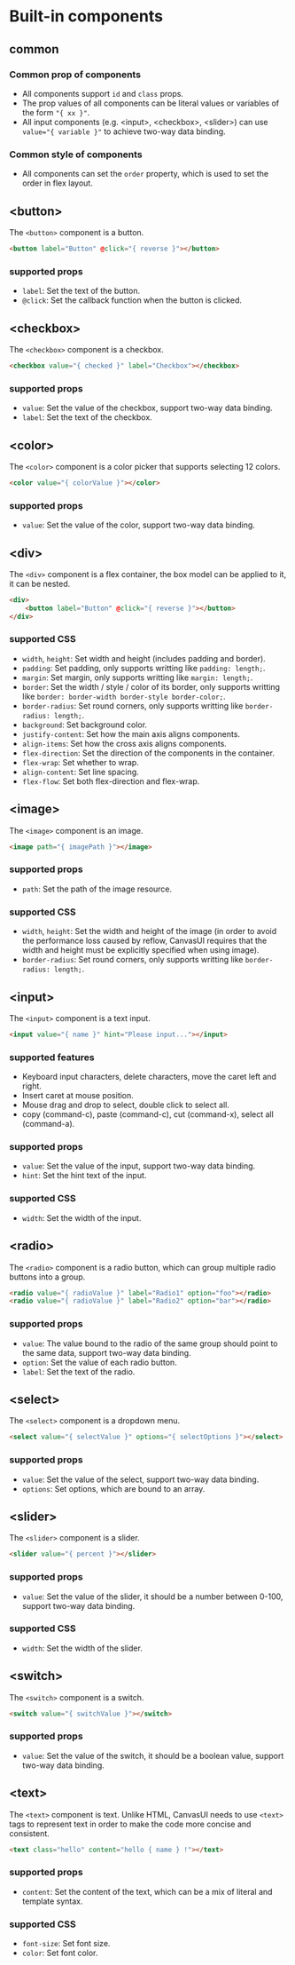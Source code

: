 # Built-in components

## common
### Common prop of components
- All components support `id` and `class` props.
- The prop values of all components can be literal values or variables of the form `"{ xx }"`.
- All input components (e.g. &lt;input&gt;, &lt;checkbox&gt;, &lt;slider&gt;) can use `value="{ variable }"` to achieve two-way data binding.

### Common style of components
- All components can set the `order` property, which is used to set the order in flex layout.


## &lt;button&gt;
The `<button>` component is a button.
```html
<button label="Button" @click="{ reverse }"></button>
```
### supported props
- `label`: Set the text of the button.
- `@click`: Set the callback function when the button is clicked.


## &lt;checkbox&gt;
The `<checkbox>` component is a checkbox.
```html
<checkbox value="{ checked }" label="Checkbox"></checkbox>
```
### supported props
- `value`: Set the value of the checkbox, support two-way data binding.
- `label`: Set the text of the checkbox.


## &lt;color&gt;
The `<color>` component is a color picker that supports selecting 12 colors.
```html
<color value="{ colorValue }"></color>
```
### supported props
- `value`: Set the value of the color, support two-way data binding.


## &lt;div&gt;
The `<div>` component is a flex container, the box model can be applied to it, it can be nested.
```html
<div>
    <button label="Button" @click="{ reverse }"></button>
</div>
```
### supported CSS
- `width`, `height`: Set width and height (includes padding and border).
- `padding`: Set padding, only supports writting like `padding: length;`.
- `margin`: Set margin, only supports writting like `margin: length;`.
- `border`: Set the width / style / color of its border, only supports writting like `border: border-width border-style border-color;`.
- `border-radius`: Set round corners, only supports writting like `border-radius: length;`.
- `background`: Set background color.
- `justify-content`: Set how the main axis aligns components.
- `align-items`: Set how the cross axis aligns components.
- `flex-direction`: Set the direction of the components in the container.
- `flex-wrap`: Set whether to wrap.
- `align-content`: Set line spacing.
- `flex-flow`: Set both flex-direction and flex-wrap.


## &lt;image&gt;
The `<image>` component is an image.
```html
<image path="{ imagePath }"></image>
```
### supported props
- `path`: Set the path of the image resource.
### supported CSS
- `width`, `height`: Set the width and height of the image (in order to avoid the performance loss caused by reflow, CanvasUI requires that the width and height must be explicitly specified when using image).
- `border-radius`: Set round corners, only supports writting like `border-radius: length;`.


## &lt;input&gt;
The `<input>` component is a text input.
```html
<input value="{ name }" hint="Please input..."></input>
```
### supported features
- Keyboard input characters, delete characters, move the caret left and right.
- Insert caret at mouse position.
- Mouse drag and drop to select, double click to select all.
- copy (command-c), paste (command-c), cut (command-x), select all (command-a).
### supported props
- `value`: Set the value of the input, support two-way data binding.
- `hint`: Set the hint text of the input.
### supported CSS
- `width`: Set the width of the input.


## &lt;radio&gt;
The `<radio>` component is a radio button, which can group multiple radio buttons into a group.
```html
<radio value="{ radioValue }" label="Radio1" option="foo"></radio>
<radio value="{ radioValue }" label="Radio2" option="bar"></radio>
```
### supported props
- `value`: The value bound to the radio of the same group should point to the same data, support two-way data binding.
- `option`: Set the value of each radio button.
- `label`: Set the text of the radio.


## &lt;select&gt;
The `<select>` component is a dropdown menu.
```html
<select value="{ selectValue }" options="{ selectOptions }"></select>
```
### supported props
- `value`: Set the value of the select, support two-way data binding.
- `options`: Set options, which are bound to an array.


## &lt;slider&gt;
The `<slider>` component is a slider.
```html
<slider value="{ percent }"></slider>
```
### supported props
- `value`: Set the value of the slider, it should be a number between 0-100, support two-way data binding.
### supported CSS
- `width`: Set the width of the slider.


## &lt;switch&gt;
The `<switch>` component is a switch.
```html
<switch value="{ switchValue }"></switch>
```
### supported props
- `value`: Set the value of the switch, it should be a boolean value, support two-way data binding.


## &lt;text&gt;
The `<text>` component is text.
Unlike HTML, CanvasUI needs to use `<text>` tags to represent text in order to make the code more concise and consistent.
```html
<text class="hello" content="hello { name } !"></text>
```
### supported props
- `content`: Set the content of the text, which can be a mix of literal and template syntax.
### supported CSS
- `font-size`: Set font size.
- `color`: Set font color.

